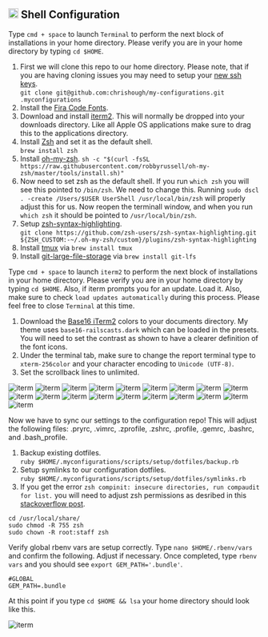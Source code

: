 ## <img src="https://raw.githubusercontent.com/chrishough/my-configurations/master/graphics/documentation/readmes/toolbox.svg" height="20"> Shell Configuration

Type `cmd + space` to launch `Terminal` to perform the next block of installations in your home directory. Please verify you are in your home directory by typing `cd $HOME`.

1. First we will clone this repo to our home directory. Please note, that if you are having cloning issues you may need to setup your [new ssh keys](https://help.github.com/enterprise/11.10.340/user/articles/generating-ssh-keys/).  
`git clone git@github.com:chrishough/my-configurations.git .myconfigurations`
2. Install the [Fira Code Fonts](https://github.com/tonsky/FiraCode).
3. Download and install [iterm2](https://www.iterm2.com/version3.html).  This will normally be dropped into your downloads directory. Like all Apple OS applications make sure to drag this to the applications directory.
4. Install [Zsh](http://www.zsh.org/) and set it as the default shell.  
`brew install zsh`
5. Install [oh-my-zsh](https://github.com/robbyrussell/oh-my-zsh).
`sh -c "$(curl -fsSL https://raw.githubusercontent.com/robbyrussell/oh-my-zsh/master/tools/install.sh)"`
6. Now need to set zsh as the default shell.  If you run `which zsh` you will see this pointed to `/bin/zsh`. We need to change this.  Running `sudo dscl . -create /Users/$USER UserShell /usr/local/bin/zsh` will properly adjust this for us. Now reopen the terminall window, and when you run `which zsh` it should be pointed to `/usr/local/bin/zsh`.
7. Setup [zsh-syntax-highlighting](https://github.com/zsh-users/zsh-syntax-highlighting/blob/master/INSTALL.md).  
`
git clone https://github.com/zsh-users/zsh-syntax-highlighting.git ${ZSH_CUSTOM:-~/.oh-my-zsh/custom}/plugins/zsh-syntax-highlighting
`
8. Install [tmux](https://github.com/tmux/tmux/wiki) via `brew install tmux`
9. Install [git-large-file-storage](https://help.github.com/articles/installing-git-large-file-storage/) via `brew install git-lfs`

Type `cmd + space` to launch `iterm2` to perform the next block of installations in your home directory. Please verify you are in your home directory by typing `cd $HOME`.  Also, if iterm prompts you for an update. Load it.  Also, make sure to check `load updates automatically` during this process.  Please feel free to close `Terminal` at this time.

1. Download the [Base16 iTerm2](https://github.com/chriskempson/base16-iterm2) colors to your documents directory. My theme uses `base16-railscasts.dark` which can be loaded in the presets.  You will need to set the contrast as shown to have a clearer definition of the font icons.
2. Under the terminal tab, make sure to change the report terminal type to `xterm-256color` and your character encoding to `Unicode (UTF-8)`.
3. Set the scrollback lines to unlimited.

![iterm](https://raw.githubusercontent.com/chrishough/my-configurations/master/graphics/documentation/guides/iterm/iterm1.png)
![iterm](https://raw.githubusercontent.com/chrishough/my-configurations/master/graphics/documentation/guides/iterm/iterm2.png)
![iterm](https://raw.githubusercontent.com/chrishough/my-configurations/master/graphics/documentation/guides/iterm/iterm3.png)
![iterm](https://raw.githubusercontent.com/chrishough/my-configurations/master/graphics/documentation/guides/iterm/iterm4.png)
![iterm](https://raw.githubusercontent.com/chrishough/my-configurations/master/graphics/documentation/guides/iterm/iterm5.png)
![iterm](https://raw.githubusercontent.com/chrishough/my-configurations/master/graphics/documentation/guides/iterm/iterm6.png)
![iterm](https://raw.githubusercontent.com/chrishough/my-configurations/master/graphics/documentation/guides/iterm/iterm7.png)
![iterm](https://raw.githubusercontent.com/chrishough/my-configurations/master/graphics/documentation/guides/iterm/iterm8.png)
![iterm](https://raw.githubusercontent.com/chrishough/my-configurations/master/graphics/documentation/guides/iterm/iterm9.png)
![iterm](https://raw.githubusercontent.com/chrishough/my-configurations/master/graphics/documentation/guides/iterm/iterm91.png)
![iterm](https://raw.githubusercontent.com/chrishough/my-configurations/master/graphics/documentation/guides/iterm/iterm92.png)
![iterm](https://raw.githubusercontent.com/chrishough/my-configurations/master/graphics/documentation/guides/iterm/iterm93.png)
![iterm](https://raw.githubusercontent.com/chrishough/my-configurations/master/graphics/documentation/guides/iterm/iterm94.png)
![iterm](https://raw.githubusercontent.com/chrishough/my-configurations/master/graphics/documentation/guides/iterm/iterm95.png)
![iterm](https://raw.githubusercontent.com/chrishough/my-configurations/master/graphics/documentation/guides/iterm/iterm96.png)
![iterm](https://raw.githubusercontent.com/chrishough/my-configurations/master/graphics/documentation/guides/iterm/iterm97.png)
![iterm](https://raw.githubusercontent.com/chrishough/my-configurations/master/graphics/documentation/guides/iterm/iterm98.png)
![iterm](https://raw.githubusercontent.com/chrishough/my-configurations/master/graphics/documentation/guides/iterm/iterm99.png)
![iterm](https://raw.githubusercontent.com/chrishough/my-configurations/master/graphics/documentation/guides/iterm/iterm991.png)

Now we have to sync our settings to the configuration repo! This will adjust the following files: .pryrc, .vimrc, .zprofile, .zshrc, .profile, .gemrc, .bashrc, and .bash_profile.

1. Backup existing dotfiles.  
`ruby $HOME/.myconfigurations/scripts/setup/dotfiles/backup.rb`
2. Setup symlinks to our configuration dotfiles.  
`ruby $HOME/.myconfigurations/scripts/setup/dotfiles/symlinks.rb`
3. If you get the error `zsh compinit: insecure directories, run compaudit for list.` you will need to adjust zsh permissions as desribed in this [stackoverflow post](http://stackoverflow.com/questions/13762280/zsh-compinit-insecure-directories).
```
cd /usr/local/share/
sudo chmod -R 755 zsh
sudo chown -R root:staff zsh
```

Verify global rbenv vars are setup correctly. Type `nano $HOME/.rbenv/vars` and confirm the following. Adjust if necessary. Once completed, type `rbenv vars` and you should see `export GEM_PATH='.bundle'`.
```
#GLOBAL
GEM_PATH=.bundle
```

At this point if you type `cd $HOME && lsa` your home directory should look like this.

![iterm](https://raw.githubusercontent.com/chrishough/my-configurations/master/graphics/documentation/guides/iterm/user_directory.png)
